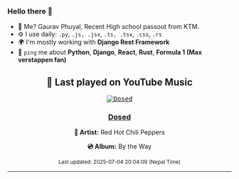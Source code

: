 ### Hello there 👋
- 💨 Me? Gaurav Phuyal, Recent High school passout from KTM.
- ⚙️ I use daily: `.py`, `.js, .jsx`, `.ts, .tsx`, `.css`, `.rs`
- 🌍 I'm mostly working with **Django Rest Framework**
- 💬 `ping` me about **Python**, **Django**, **React**, **Rust**, **Formula 1 (Max verstappen fan)**
<!-- YOUTUBE-MUSIC-START -->
<div align='center'>

## 🎵 Last played on YouTube Music

<kbd>

[![Dosed](https://lastfm.freetls.fastly.net/i/u/174s/762956549157ae92043eb734a89a41b6.jpg)](https://lastfm.freetls.fastly.net/i/u/174s/762956549157ae92043eb734a89a41b6.jpg)

</kbd>

### [Dosed](https://www.youtube.com/results?search_query=Red%20Hot%20Chili%20Peppers%20Dosed)

**🎤 Artist:** Red Hot Chili Peppers

**💿 Album:** By the Way

<sub>Last updated: 2025-07-04 20:04:09 (Nepal Time)</sub>

</div>

<!-- YOUTUBE-MUSIC-END -->
<hr>

